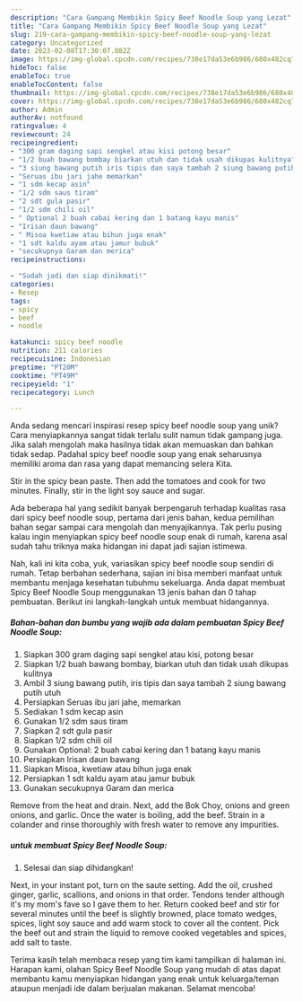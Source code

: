 ```yaml
---
description: "Cara Gampang Membikin Spicy Beef Noodle Soup yang Lezat"
title: "Cara Gampang Membikin Spicy Beef Noodle Soup yang Lezat"
slug: 219-cara-gampang-membikin-spicy-beef-noodle-soup-yang-lezat
category: Uncategorized
date: 2023-02-08T17:30:07.882Z
image: https://img-global.cpcdn.com/recipes/738e17da53e6b986/680x482cq70/spicy-beef-noodle-soup-foto-resep-utama.jpg
hideToc: false
enableToc: true
enableTocContent: false
thumbnail: https://img-global.cpcdn.com/recipes/738e17da53e6b986/680x482cq70/spicy-beef-noodle-soup-foto-resep-utama.jpg
cover: https://img-global.cpcdn.com/recipes/738e17da53e6b986/680x482cq70/spicy-beef-noodle-soup-foto-resep-utama.jpg
author: Admin
authorAv: notfound
ratingvalue: 4
reviewcount: 24
recipeingredient:
- "300 gram daging sapi sengkel atau kisi potong besar"
- "1/2 buah bawang bombay biarkan utuh dan tidak usah dikupas kulitnya"
- "3 siung bawang putih iris tipis dan saya tambah 2 siung bawang putih utuh"
- "Seruas ibu jari jahe memarkan"
- "1 sdm kecap asin"
- "1/2 sdm saus tiram"
- "2 sdt gula pasir"
- "1/2 sdm chili oil"
- " Optional 2 buah cabai kering dan 1 batang kayu manis"
- "Irisan daun bawang"
- " Misoa kwetiaw atau bihun juga enak"
- "1 sdt kaldu ayam atau jamur bubuk"
- "secukupnya Garam dan merica"
recipeinstructions:

- "Sudah jadi dan siap dinikmati!"
categories:
- Resep
tags:
- spicy
- beef
- noodle

katakunci: spicy beef noodle 
nutrition: 211 calories
recipecuisine: Indonesian
preptime: "PT20M"
cooktime: "PT49M"
recipeyield: "1"
recipecategory: Lunch

---
```





Anda sedang mencari inspirasi resep spicy beef noodle soup yang unik? Cara menyiapkannya sangat tidak terlalu sulit namun tidak gampang juga. Jika salah mengolah maka hasilnya tidak akan memuaskan dan bahkan tidak sedap. Padahal spicy beef noodle soup yang enak seharusnya memiliki aroma dan rasa yang dapat memancing selera Kita.





Stir in the spicy bean paste. Then add the tomatoes and cook for two minutes. Finally, stir in the light soy sauce and sugar.

Ada beberapa hal yang sedikit banyak berpengaruh terhadap kualitas rasa dari spicy beef noodle soup, pertama dari jenis bahan, kedua pemilihan bahan segar sampai cara mengolah dan menyajikannya. Tak perlu pusing kalau ingin menyiapkan spicy beef noodle soup enak di rumah, karena asal sudah tahu triknya maka hidangan ini dapat jadi sajian istimewa.






Nah, kali ini kita coba, yuk, variasikan spicy beef noodle soup sendiri di rumah. Tetap berbahan sederhana, sajian ini bisa memberi manfaat untuk membantu menjaga kesehatan tubuhmu sekeluarga. Anda dapat membuat Spicy Beef Noodle Soup menggunakan 13 jenis bahan dan 0 tahap pembuatan. Berikut ini langkah-langkah untuk membuat hidangannya.

<!--inarticleads1-->

##### Bahan-bahan dan bumbu yang wajib ada dalam pembuatan Spicy Beef Noodle Soup:

1. Siapkan 300 gram daging sapi sengkel atau kisi, potong besar
1. Siapkan 1/2 buah bawang bombay, biarkan utuh dan tidak usah dikupas kulitnya
1. Ambil 3 siung bawang putih, iris tipis dan saya tambah 2 siung bawang putih utuh
1. Persiapkan Seruas ibu jari jahe, memarkan
1. Sediakan 1 sdm kecap asin
1. Gunakan 1/2 sdm saus tiram
1. Siapkan 2 sdt gula pasir
1. Siapkan 1/2 sdm chili oil
1. Gunakan  Optional: 2 buah cabai kering dan 1 batang kayu manis
1. Persiapkan Irisan daun bawang
1. Siapkan  Misoa, kwetiaw atau bihun juga enak
1. Persiapkan 1 sdt kaldu ayam atau jamur bubuk
1. Gunakan secukupnya Garam dan merica


Remove from the heat and drain. Next, add the Bok Choy, onions and green onions, and garlic. Once the water is boiling, add the beef. Strain in a colander and rinse thoroughly with fresh water to remove any impurities. 

<!--inarticleads2-->

#####  untuk membuat Spicy Beef Noodle Soup:


1. Selesai dan siap dihidangkan!

Next, in your instant pot, turn on the saute setting. Add the oil, crushed ginger, garlic, scallions, and onions in that order. Tendons tender although it&#39;s my mom&#39;s fave so I gave them to her. Return cooked beef and stir for several minutes until the beef is slightly browned, place tomato wedges, spices, light soy sauce and add warm stock to cover all the content. Pick the beef out and strain the liquid to remove cooked vegetables and spices, add salt to taste. 

Terima kasih telah membaca resep yang tim kami tampilkan di halaman ini. Harapan kami, olahan Spicy Beef Noodle Soup yang mudah di atas dapat membantu kamu menyiapkan hidangan yang enak untuk keluarga/teman ataupun menjadi ide dalam berjualan makanan. Selamat mencoba!
